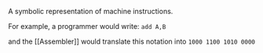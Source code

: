 A symbolic representation of machine instructions.

For example, a programmer would write:
` add A,B `

and the [[Assembler]] would translate this notation into 
` 1000 1100 1010 0000 `
